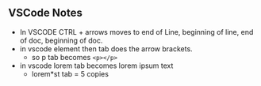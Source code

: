 ## VSCode Notes


* In VSCODE CTRL + arrows moves to end of Line, beginning of line, end of doc, beginning of doc.
* in vscode element then tab does the arrow brackets.
  * so p tab becomes ``` <p></p> ```
* in vscode lorem tab becomes lorem ipsum text
    * lorem*st tab = 5 copies 
